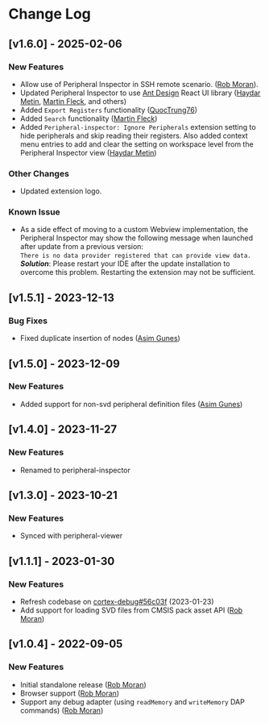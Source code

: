 # Change Log

## [v1.6.0] - 2025-02-06

### New Features

- Allow use of Peripheral Inspector in SSH remote scenario. ([Rob Moran](https://github.com/thegecko)).
- Updated Peripheral Inspector to use [Ant Design](https://ant.design/docs/react/introduce/) React UI library ([Haydar Metin](https://github.com/haydar-metin), [Martin Fleck](https://github.com/martin-fleck-at), and others)
- Added `Export Registers` functionality ([QuocTrung76](https://github.com/QuocTrung76))
- Added `Search` functionality ([Martin Fleck](https://github.com/martin-fleck-at))
- Added `Peripheral-inspector: Ignore Peripherals` extension setting to hide peripherals and skip reading their registers. Also added context menu entries to add and clear the setting on workspace level from the Peripheral Inspector view ([Haydar Metin](https://github.com/haydar-metin))

### Other Changes

- Updated extension logo.

### Known Issue

- As a side effect of moving to a custom Webview implementation, the Peripheral Inspector may show the following message when launched after update from a previous version:<br>
`There is no data provider registered that can provide view data.`<br>
***Solution***: Please restart your IDE after the update installation to overcome this problem. Restarting the extension may not be sufficient.

## [v1.5.1] - 2023-12-13

### Bug Fixes

- Fixed duplicate insertion of nodes ([Asim Gunes](https://github.com/asimgunes))

## [v1.5.0] - 2023-12-09

### New Features

- Added support for non-svd peripheral definition files ([Asim Gunes](https://github.com/asimgunes))

## [v1.4.0] - 2023-11-27

### New Features

- Renamed to peripheral-inspector

## [v1.3.0] - 2023-10-21

### New Features

- Synced with peripheral-viewer

## [v1.1.1] - 2023-01-30

### New Features

- Refresh codebase on [cortex-debug#56c03f](https://github.com/Marus/cortex-debug/commit/056c03f01e008828e6527c571ef5c9adaf64083f) (2023-01-23)
- Add support for loading SVD files from CMSIS pack asset API ([Rob Moran](https://github.com/thegecko))

## [v1.0.4] - 2022-09-05

### New Features

- Initial standalone release ([Rob Moran](https://github.com/thegecko))
- Browser support ([Rob Moran](https://github.com/thegecko))
- Support any debug adapter (using `readMemory` and `writeMemory` DAP commands) ([Rob Moran](https://github.com/thegecko))
